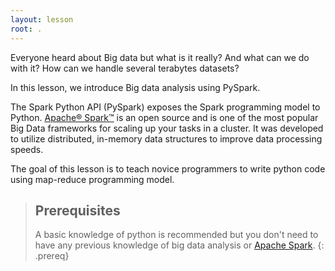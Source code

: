 ```yaml
---
layout: lesson
root: .
---
```


Everyone heard about Big data but what is it really?
And what can we do with it? How can we handle several terabytes datasets?

In this lesson, we introduce Big data analysis using PySpark.


The Spark Python API (PySpark) exposes the Spark programming 
model to Python. [Apache® Spark™](http://spark.apache.org/) is an open source and is one of the most popular Big Data frameworks for scaling up your tasks in a cluster. It was developed to utilize distributed, in-memory data structures to improve data processing speeds. 

The goal of this lesson is to teach novice programmers to write python code using map-reduce programming model. 

> ## Prerequisites
>
> A basic knowledge of python is recommended 
> but you don't need to have any previous knowledge 
> of big data analysis or [Apache Spark](http://spark.apache.org/).
{: .prereq}

